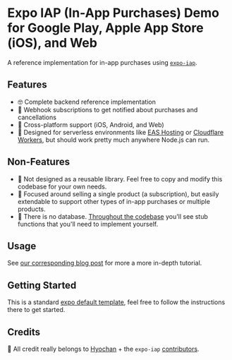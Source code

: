 # Expo IAP (In-App Purchases) Demo for Google Play, Apple App Store (iOS), and Web

A reference implementation for in-app purchases using [`expo-iap`](https://github.com/hyochan/expo-iap).

## Features

- 🤓 Complete backend reference implementation
- 🔗 Webhook subscriptions to get notified about purchases and cancellations
- 🔄 Cross-platform support (iOS, Android, and Web)
- 🤖 Designed for serverless environments like [EAS Hosting](https://docs.expo.dev/eas/hosting/introduction/) or [Cloudflare Workers](https://developers.cloudflare.com/workers/), but should work pretty much anywhere Node.js can run.

## Non-Features

- 🚫 Not designed as a reusable library. Feel free to copy and modify this codebase for your own needs.
- 🚫 Focused around selling a single product (a subscription), but easily extendable to support other types of in-app purchases or multiple products.
- 🚫 There is no database. [Throughout the codebase](https://github.com/lexikon-ai/expo-iap-demo/blob/c314c968365bc1fe847542eba7b3c568bd6bc1c6/app/api/checkout/%5B...everything%5D%2Bapi.ts#L17-L61) you'll see stub functions that you'll need to implement yourself.

## Usage

See [our corresponding blog post]() for more a more in-depth tutorial.

## Getting Started

This is a standard [expo default template](https://github.com/expo/expo/tree/main/templates/expo-template-default), feel free to follow the instructions there to get started.

## Credits

🤝 All credit really belongs to [Hyochan](https://github.com/hyochan) + the `expo-iap` [contributors](https://github.com/hyochan/expo-iap/graphs/contributors).
